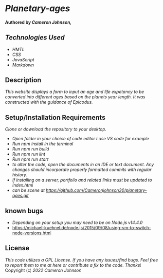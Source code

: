 # _Planetary-ages_

#### Authored by _Cameron Johnson,_


## _Technologies Used_

* _HMTL_
* _CSS_
* _JavaScript_
* _Markdown_

## Description 

_This website displays a form to input an age and life expetancy to be converted into different ages based on the planets year length. It was constructed with the guidance of Epicodus._


## Setup/Installation Requirements

_Clone or download the repository to your desktop._
* _Open folder in your choice of code editor I use VS code for example_
* _Run npm install in the terminal_
* _Run npm run build_
* _Run npm run lint_
* _Run npm run start_
* _to alter the code, open the documents in an IDE or text document. Any changes should incorporate properly formatted commits with regular history._
* _if installing on a server, portfolio and related links must be updated to index.html_
* _can be scene at https://github.com/Cameronjohnson30/planetary-ages.git_

## known bugs
* _Depending on your setup you may need to be on Node.js v14.4.0_
*  https://michael-kuehnel.de/node.js/2015/09/08/using-vm-to-switch-node-versions.html

## License 
 _This code utilizes a GPL License. If you have any issues/find bugs. Feel free to report them to me at here or contribute a fix to the code. Thanks!_ Copyright (c) _2022_ _Cameron Johnson_
